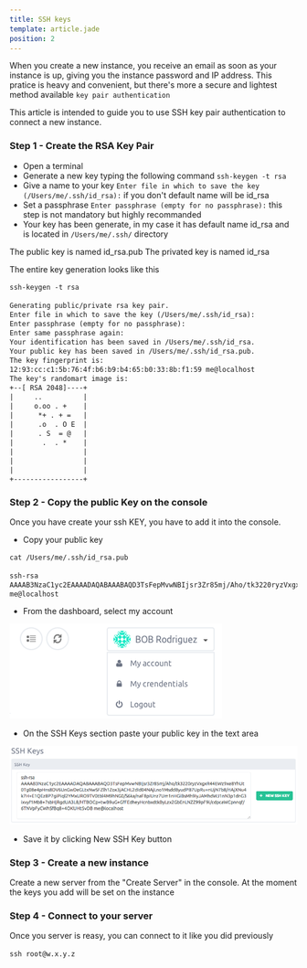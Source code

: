 ```yaml
---
title: SSH keys
template: article.jade
position: 2
---
```


When you create a new instance, you receive an email as soon as your instance is up, giving you the instance password and IP address. 
This pratice is heavy and convenient, but there's more a secure and lightest method available `key pair authentication`

This article is intended to guide you to use SSH key pair authentication to connect a new instance.

### Step 1 - Create the RSA Key Pair

- Open a terminal
- Generate a new key typing the following command `ssh-keygen -t rsa`
- Give a name to your key `Enter file in which to save the key (/Users/me/.ssh/id_rsa):` if you don't default name will be id_rsa
- Set a passphrase `Enter passphrase (empty for no passphrase):` this step is not mandatory but highly recommanded
- Your key has been generate, in my case it has default name id_rsa and is located in `/Users/me/.ssh/` directory

The public key is named id_rsa.pub 
The privated key is named id_rsa


The entire key generation looks like this

```
ssh-keygen -t rsa

Generating public/private rsa key pair.
Enter file in which to save the key (/Users/me/.ssh/id_rsa):
Enter passphrase (empty for no passphrase):
Enter same passphrase again:
Your identification has been saved in /Users/me/.ssh/id_rsa.
Your public key has been saved in /Users/me/.ssh/id_rsa.pub.
The key fingerprint is:
12:93:cc:c1:5b:76:4f:b6:b9:b4:65:b0:33:8b:f1:59 me@localhost
The key's randomart image is:
+--[ RSA 2048]----+
|     ..          |
|     o.oo . +    |
|      *+ . + =   |
|      .o  . O E  |
|      . S  = @   |
|       .  . *    |
|                 |
|                 |
|                 |
+-----------------+
```

### Step 2 - Copy the public Key on the console

Once you have create your ssh KEY, you have to add it into the console.

- Copy your public key

```
cat /Users/me/.ssh/id_rsa.pub

ssh-rsa AAAAB3NzaC1yc2EAAAADAQABAAABAQD3TsFepMvwNBIjsr3Zr85mj/Aho/tk3220ryzVxgxR44EWz9xe8YhUt0Tg08e4pHns8DV6UnGwDeGLtxNwSFZlh1Zox3jACHL2dId04NAjLno1MsddByudPB7UpRu+nUjN7b8/rIAjXNu4k7H+E1QEz8P7giPiql2YMxURO9TV0tbl4M9hNG0/S6ka/naF8pIUnz7Um1nHGiBsMh9IyJAMhdWJ1nN3p1dnG3ixvyf1Mb8+7sbHjRgdUA3L8/HTBOCp+twB9uG+GfFEdheyHcnbxdtkByLzx2GbEnLNZZ99pF9i/cdpcaWCpnnqf/6TNVpFyCWhSfBq8+4OKUHt5vDB me@localhost
```
- From the dashboard, select my account

![My account](../images/my_account.png "My account")

- On the SSH Keys section paste your public key in the text area

![My account](../images/ssh_keys.png "SSH Keys")

- Save it by clicking New SSH Key button


### Step 3 - Create a new instance

Create a new server from the "Create Server" in the console. At the moment the keys you add will be set on the instance

### Step 4 - Connect to your server

Once you server is reasy, you can connect to it like you did previously

`ssh root@w.x.y.z`